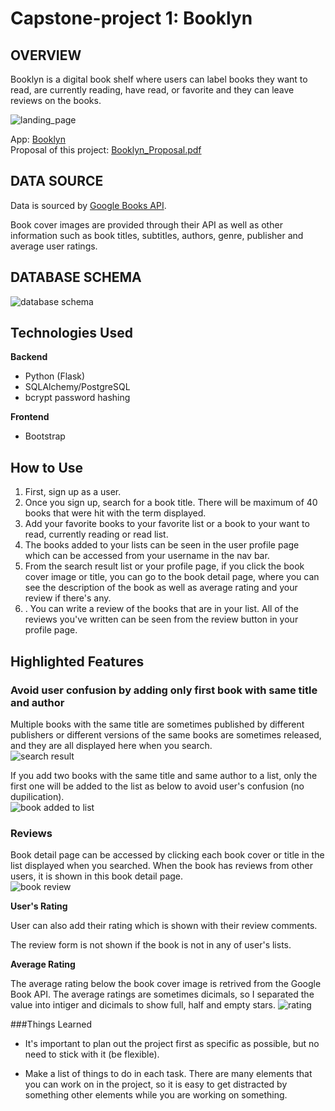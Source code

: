 # Capstone-project 1: Booklyn


## OVERVIEW
Booklyn is a digital book shelf where users can label books they want to read, are currently reading, have read, or favorite and they can leave reviews on the books.</br>

![landing_page](https://github.com/mariered0/29_Capstone-project1/blob/main/Documentation/Images_doc/landing_page.png?raw=true)

App: [Booklyn](https://booklyn-app.herokuapp.com/)</br>
Proposal of this project: [Booklyn_Proposal.pdf](https://github.com/mariered0/29_Capstone-project1/blob/main/Documentation/Capstone1_proposal.pdf)


## DATA SOURCE
Data is sourced by [Google Books API](https://developers.google.com/books/docs/v1/getting_started).

    
Book cover images are provided through their API as well as other information such as book titles, subtitles, authors, genre, publisher and average user ratings.

    
## DATABASE SCHEMA
![database schema](https://github.com/mariered0/29_Capstone-project1/blob/main/Documentation/Schema_Booklyn_updated.png?raw=true)

## Technologies Used
**Backend**<br>

* Python (Flask)
* SQLAlchemy/PostgreSQL
* bcrypt password hashing

**Frontend**</br>

* Bootstrap

## How to Use
1. First, sign up as a user.
2. Once you sign up, search for a book title. There will be maximum of 40 books that were hit with the term displayed.
3. Add your favorite books to your favorite list or a book to your want to read, currently reading or read list.
4. The books added to your lists can be seen in the user profile page which can be accessed from your username in the nav bar.
5. From the search result list or your profile page, if you click the book cover image or title, you can go to the book detail page, where you can see the description of the book as well as average rating and your review if there's any.
6. . You can write a review of the books that are in your list. All of the reviews you've written can be seen from the review button in your profile page.




## Highlighted Features

### Avoid user confusion by adding only first book with same title and author
Multiple books with the same title are sometimes published by different publishers or different versions of the same books are sometimes released, and they are all displayed here when you search.<br/>
![search result](https://github.com/mariered0/29_Capstone-project1/blob/main/Documentation/Images_doc/search_result_same_title.png?raw=true)

If you add two books with the same title and same author to a list, only the first one will be added to the list as below to avoid user's confusion (no dupilication).<br/>
![book added to list](https://github.com/mariered0/29_Capstone-project1/blob/main/Documentation/Images_doc/one_book_added_to_list.png?raw=true)

### Reviews

Book detail page can be accessed by clicking each book cover or title in the list displayed when you searched. When the book has reviews from other users, it is shown in this book detail page.<br/>
![book review](https://github.com/mariered0/29_Capstone-project1/blob/main/Documentation/Images_doc/book_review.png?raw=true)

**User's Rating**

User can also add their rating which is shown with their review comments.

The review form is not shown if the book is not in any of user's lists.

**Average Rating**

The average rating below the book cover image is retrived from the Google Book API. The average ratings are sometimes dicimals, so I separated the value into intiger and dicimals to show full, half and empty stars.
![rating](https://github.com/mariered0/29_Capstone-project1/blob/main/Documentation/Images_doc/rating_half_star.png?raw=true)

###Things Learned
* It's important to plan out the project first as specific as possible, but no need to stick with it (be flexible).


* Make a list of things to do in each task. There are many elements that you can work on in the project, so it is easy to get distracted by something other elements while you are working on something.



















